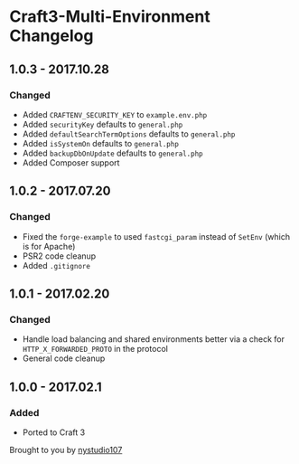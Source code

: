 # Craft3-Multi-Environment Changelog

## 1.0.3 - 2017.10.28
### Changed
* Added `CRAFTENV_SECURITY_KEY` to `example.env.php`
* Added `securityKey` defaults to `general.php`
* Added `defaultSearchTermOptions` defaults to `general.php`
* Added `isSystemOn` defaults to `general.php`
* Added `backupDbOnUpdate` defaults to `general.php`
* Added Composer support

## 1.0.2 - 2017.07.20
### Changed
* Fixed the `forge-example` to used `fastcgi_param` instead of `SetEnv` (which is for Apache)
* PSR2 code cleanup
* Added `.gitignore`

## 1.0.1 - 2017.02.20
### Changed
* Handle load balancing and shared environments better via a check for `HTTP_X_FORWARDED_PROTO` in the protocol
* General code cleanup

## 1.0.0 - 2017.02.1
### Added
* Ported to Craft 3

Brought to you by [nystudio107](https://nystudio107.com/)
